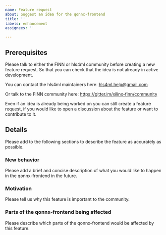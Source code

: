 ```yaml
---
name: Feature request
about: Suggest an idea for the qonnx-frontend
title: ''
labels: enhancement
assignees: ''

---
```


## Prerequisites
Please talk to either the FINN or hls4ml community before creating a new feature request. So that you can check that the idea is not already in active development.

You can contact the hls4ml maintainers here: [hls4ml.help@gmail.com](mailto:hls4ml.help@gmail.com?subject=[GitHub]%20qonnx-frontend%20feature%20request)

Or talk to the FINN community here: https://gitter.im/xilinx-finn/community

Even if an idea is already being worked on you can still create a feature request,
if you would like to open a discussion about the feature or want to contribute to it.

## Details
Please add to the following sections to describe the feature as accurately as possible.

### New behavior
Please add a brief and concise description of what you would like to happen in the qonnx-frontend in the future.

### Motivation
Please tell us why this feature is important to the community.

### Parts of the qonnx-frontend being affected
Please describe which parts of the qonnx-frontend would be affected by this feature.
